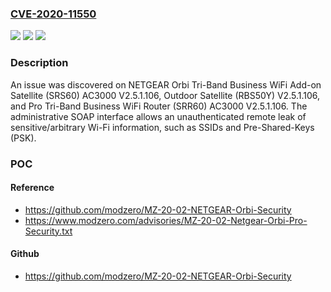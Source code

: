 ### [CVE-2020-11550](https://cve.mitre.org/cgi-bin/cvename.cgi?name=CVE-2020-11550)
![](https://img.shields.io/static/v1?label=Product&message=n%2Fa&color=blue)
![](https://img.shields.io/static/v1?label=Version&message=n%2Fa&color=blue)
![](https://img.shields.io/static/v1?label=Vulnerability&message=n%2Fa&color=brighgreen)

### Description

An issue was discovered on NETGEAR Orbi Tri-Band Business WiFi Add-on Satellite (SRS60) AC3000 V2.5.1.106, Outdoor Satellite (RBS50Y) V2.5.1.106, and Pro Tri-Band Business WiFi Router (SRR60) AC3000 V2.5.1.106. The administrative SOAP interface allows an unauthenticated remote leak of sensitive/arbitrary Wi-Fi information, such as SSIDs and Pre-Shared-Keys (PSK).

### POC

#### Reference
- https://github.com/modzero/MZ-20-02-NETGEAR-Orbi-Security
- https://www.modzero.com/advisories/MZ-20-02-Netgear-Orbi-Pro-Security.txt

#### Github
- https://github.com/modzero/MZ-20-02-NETGEAR-Orbi-Security

